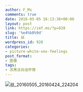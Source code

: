 ```yaml
---
author: F_Ms
comments: true
date: 2016-05-05 16:13:38+00:00
layout: post
link: https://imf.ms/?p=928
slug: '%e4%b8%9d'
title: 丝
wordpress_id: 928
categories:
- picture-white-sex-feelings
post_format:
- 图像
tags:
- 浓黑淡白话怀情
---
```


![丝_20160505_20160424_224204](/img/post/wp/2016/05/丝_20160505_20160424_224204.jpg)

